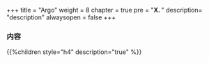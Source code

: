 +++
title = "Argo"
weight = 8
chapter = true
pre = "<b>X. </b>"
description= "description"
alwaysopen = false
+++

### 内容

{{%children style="h4" description="true" %}}
